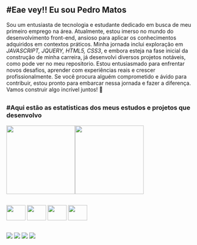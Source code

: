 ## #Eae vey!! Eu sou Pedro Matos 

Sou um entusiasta de tecnologia e estudante dedicado em busca de meu primeiro emprego na área. Atualmente, estou imerso no mundo do desenvolvimento front-end, ansioso para aplicar os conhecimentos adquiridos em contextos práticos. Minha jornada inclui exploração em *JAVASCRIPT, JQUERY, HTML5, CSS3*, e embora esteja na fase inicial da construção de minha carreira, já desenvolvi diversos projetos notáveis, como pode ver no meu repositorio. Estou entusiasmado para enfrentar novos desafios, aprender com experiências reais e crescer profissionalmente. Se você procura alguém comprometido e ávido para contribuir, estou pronto para embarcar nessa jornada e fazer a diferença. Vamos construir algo incrível juntos! 🚀

##


###  #Aqui estão as estatisticas dos meus estudos e projetos que desenvolvo 
<div>
 <img  height="180em" src="https://github-readme-stats.vercel.app/api?username=pedrodabahia&theme=shadow_green&show_icons=true"><img height="180em" src="https://github-readme-stats.vercel.app/api/top-langs/?username=pedrodabahia&layout=compact&theme=shadow_green">
</div> 

##

<div>
 <a href="https://www.w3schools.com/js/"> <img width="50" height="40" src="https://cdn.jsdelivr.net/gh/devicons/devicon/icons/javascript/javascript-original.svg"></a>
 <a href="https://jquery.com/"> <img width="50" height="40" src="https://cdn.jsdelivr.net/gh/devicons/devicon/icons/jquery/jquery-original-wordmark.svg"></a>
 <a href="https://www.w3schools.com/html/"><img width="50" height="40" src="https://cdn.jsdelivr.net/gh/devicons/devicon/icons/html5/html5-original.svg"></a>
 <a href="https://www.w3schools.com/css/"> <img width="50" height="40" src="https://cdn.jsdelivr.net/gh/devicons/devicon/icons/css3/css3-original.svg"></a>
</div>

##

<div>
 <a href="https://www.linkedin.com/in/pedro-henrique-silva-matos-197483202/"><img src="https://img.shields.io/badge/LinkedIn-0077B5?style=for-the-badge&logo=linkedin&logoColor=white"></a>
 <a href="https://www.instagram.com/henrique3973"><img src="https://img.shields.io/badge/Instagram-E4405F?style=for-the-badge&logo=instagram&logoColor=white"></a>
 <a href="https://wa.me/5573999916255"><img src="[https://img.shields.io/badge/Discord-7289DA?style=for-the-badge&logo=discord&logoColor=white](https://img.shields.io/badge/WhatsApp-25D366?style=for-the-badge&logo=whatsapp&logoColor=white)"></a> 
 <a href="https://discord.gg/8nKbBFET"><img src="https://img.shields.io/badge/Discord-7289DA?style=for-the-badge&logo=discord&logoColor=white"></a> 
</div>




